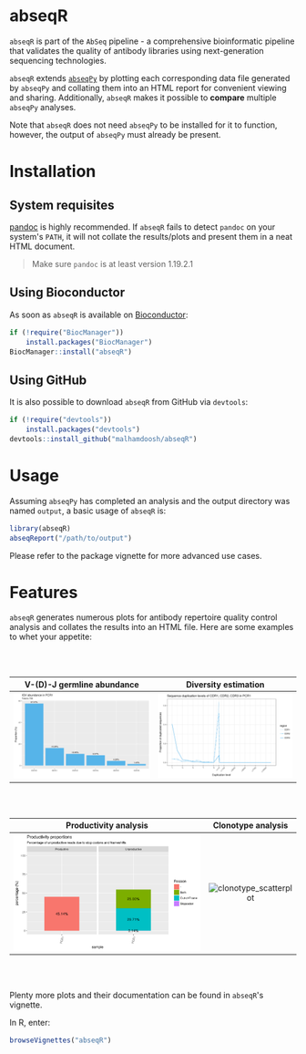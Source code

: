 # abseqR

`abseqR` is part of the `AbSeq` pipeline - a comprehensive bioinformatic pipeline that
validates the quality of antibody libraries using next-generation sequencing technologies.


`abseqR` extends [`abseqPy`](https://github.com/malhamdoosh/abseqPy) by
plotting each corresponding data file generated by `abseqPy` and
collating them into an HTML report for convenient viewing and sharing.
Additionally, `abseqR` makes it possible to __compare__ multiple
`abseqPy` analyses.

Note that `abseqR` does not need `abseqPy` to be installed for it to function,
however, the output of `abseqPy` must already be present.


# Installation

## System requisites

[pandoc](http://pandoc.org/installing.html) is highly
recommended. If `abseqR` fails to detect `pandoc` on your
system's `PATH`, it will not collate the results/plots and present
them in a neat HTML document.

> Make sure `pandoc` is at least version 1.19.2.1


## Using Bioconductor

As soon as `abseqR` is available on [Bioconductor](http://bioconductor.org/):
```r
if (!require("BiocManager"))
    install.packages("BiocManager")
BiocManager::install("abseqR")
```

## Using GitHub

It is also possible to download `abseqR` from GitHub via `devtools`:
```r
if (!require("devtools"))
    install.packages("devtools")
devtools::install_github("malhamdoosh/abseqR")
```

# Usage

Assuming `abseqPy` has completed an analysis and the output directory was
named `output`, a basic usage of `abseqR` is:

```r
library(abseqR)
abseqReport("/path/to/output")
```

Please refer to the package vignette for more advanced use cases.


# Features

`abseqR` generates numerous plots for antibody repertoire quality control analysis
and collates the results into an HTML file. Here are some examples
to whet your appetite:

<br/>
<br/>

__V-(D)-J germline abundance__                                   | __Diversity estimation__
:---------------------------------------------------------------:|:--------------------------------------------------:
![VDJ Germline abundance](images/PCR1_igv_dist_family_level.png) | ![CDR duplication](images/PCR1_cdr_duplication.png)

<br/>
<br/>

__Productivity analysis__                             | __Clonotype analysis__
:----------------------------------------------------:|:---------------------------------------------------------------:
![Productivity summary](images/PCR1_productivity.png) | <img src="images/PCR1_vs_PCR2_clone_scatter.png" width="2000" alt="clonotype_scatterplot"/>


<br/>
<br/>

Plenty more plots and their documentation can be found in `abseqR`'s vignette.

In R, enter:

```r
browseVignettes("abseqR")
```
